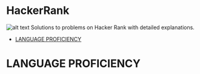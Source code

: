 # HackerRank
![alt text](https://hrcdn.net/hackerrank/assets/styleguide/logo_wordmark-13074b67abceb42ce8fd38bdeaac6926.svg)
Solutions to problems on Hacker Rank with detailed explanations. 

* [LANGUAGE PROFICIENCY](language-proficiency)

# LANGUAGE PROFICIENCY
